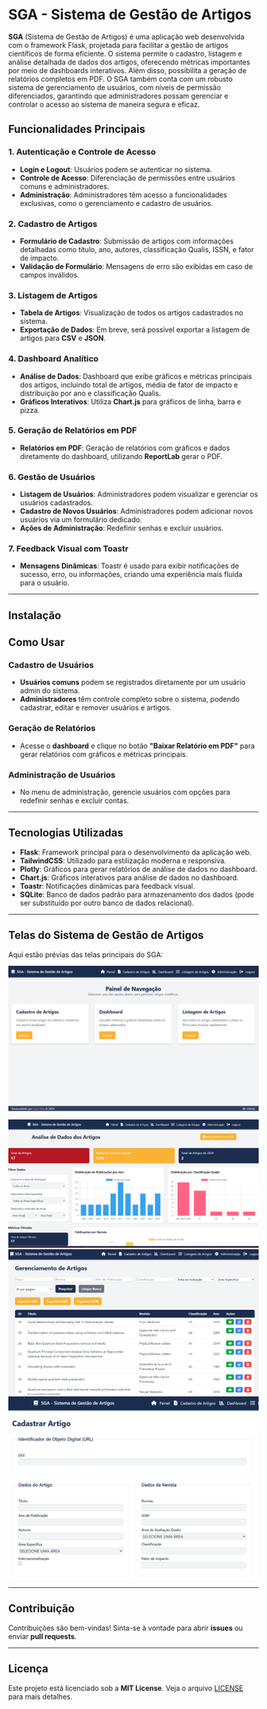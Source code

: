# SGA - Sistema de Gestão de Artigos

**SGA** (Sistema de Gestão de Artigos) é uma aplicação web desenvolvida com o framework Flask, projetada para facilitar a gestão de artigos científicos de forma eficiente. O sistema permite o cadastro, listagem e análise detalhada de dados dos artigos, oferecendo métricas importantes por meio de dashboards interativos. Além disso, possibilita a geração de relatórios completos em PDF. O SGA também conta com um robusto sistema de gerenciamento de usuários, com níveis de permissão diferenciados, garantindo que administradores possam gerenciar e controlar o acesso ao sistema de maneira segura e eficaz.

## Funcionalidades Principais

### 1. Autenticação e Controle de Acesso
- **Login e Logout**: Usuários podem se autenticar no sistema.
- **Controle de Acesso**: Diferenciação de permissões entre usuários comuns e administradores.
- **Administração**: Administradores têm acesso a funcionalidades exclusivas, como o gerenciamento e cadastro de usuários.

### 2. Cadastro de Artigos
- **Formulário de Cadastro**: Submissão de artigos com informações detalhadas como título, ano, autores, classificação Qualis, ISSN, e fator de impacto.
- **Validação de Formulário**: Mensagens de erro são exibidas em caso de campos inválidos.

### 3. Listagem de Artigos
- **Tabela de Artigos**: Visualização de todos os artigos cadastrados no sistema.
- **Exportação de Dados**: Em breve, será possível exportar a listagem de artigos para **CSV** e **JSON**.

### 4. Dashboard Analítico
- **Análise de Dados**: Dashboard que exibe gráficos e métricas principais dos artigos, incluindo total de artigos, média de fator de impacto e distribuição por ano e classificação Qualis.
- **Gráficos Interativos**: Utiliza **Chart.js** para gráficos de linha, barra e pizza.

### 5. Geração de Relatórios em PDF
- **Relatórios em PDF**: Geração de relatórios com gráficos e dados diretamente do dashboard, utilizando **ReportLab** gerar o PDF.

### 6. Gestão de Usuários
- **Listagem de Usuários**: Administradores podem visualizar e gerenciar os usuários cadastrados.
- **Cadastro de Novos Usuários**: Administradores podem adicionar novos usuários via um formulário dedicado.
- **Ações de Administração**: Redefinir senhas e excluir usuários.

### 7. Feedback Visual com Toastr
- **Mensagens Dinâmicas**: Toastr é usado para exibir notificações de sucesso, erro, ou informações, criando uma experiência mais fluida para o usuário.

---

## Instalação


## Como Usar

### Cadastro de Usuários
- **Usuários comuns** podem se registrados diretamente por um usuário admin do sistema.
- **Administradores** têm controle completo sobre o sistema, podendo cadastrar, editar e remover usuários e artigos.

### Geração de Relatórios
- Acesse o **dashboard** e clique no botão **"Baixar Relatório em PDF"** para gerar relatórios com gráficos e métricas principais.

### Administração de Usuários
- No menu de administração, gerencie usuários com opções para redefinir senhas e excluir contas.

---

## Tecnologias Utilizadas

- **Flask**: Framework principal para o desenvolvimento da aplicação web.
- **TailwindCSS**: Utilizado para estilização moderna e responsiva.
- **Plotly**: Gráficos para gerar relatórios de análise de dados no dashboard.
- **Chart.js**: Gráficos interativos para análise de dados no dashboard.
- **Toastr**: Notificações dinâmicas para feedback visual.
- **SQLite**: Banco de dados padrão para armazenamento dos dados (pode ser substituído por outro banco de dados relacional).

---

## Telas do Sistema de Gestão de Artigos

Aqui estão prévias das telas principais do SGA:

![Painel do Sistema](/assets/img/painel.png)  <!-- Substitua o caminho para o arquivo de imagem correto -->

![Dashboard](/assets/img/dashboard.png)  <!-- Substitua o caminho para o arquivo de imagem correto -->
![Gerenciamento de Artigos](/assets/img/gerenciamento.png)  <!-- Substitua o caminho para o arquivo de imagem correto -->
![Formulário](/assets/img/formulario_cadastro.png)  <!-- Substitua o caminho para o arquivo de imagem correto -->

---

## Contribuição

Contribuições são bem-vindas! Sinta-se à vontade para abrir **issues** ou enviar **pull requests**.

---

## Licença

Este projeto está licenciado sob a **MIT License**. Veja o arquivo [LICENSE](LICENSE) para mais detalhes.

